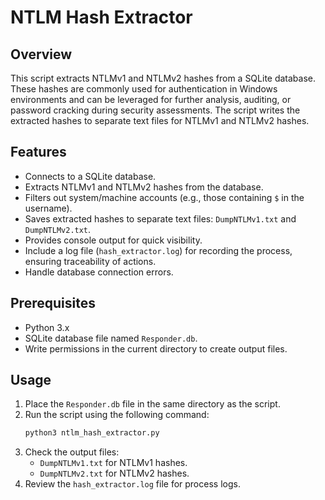 # NTLM Hash Extractor

## Overview
This script extracts NTLMv1 and NTLMv2 hashes from a SQLite database. These hashes are commonly used for authentication in Windows environments and can be leveraged for further analysis, auditing, or password cracking during security assessments. The script writes the extracted hashes to separate text files for NTLMv1 and NTLMv2 hashes.

## Features
- Connects to a SQLite database.
- Extracts NTLMv1 and NTLMv2 hashes from the database.
- Filters out system/machine accounts (e.g., those containing `$` in the username).
- Saves extracted hashes to separate text files: `DumpNTLMv1.txt` and `DumpNTLMv2.txt`.
- Provides console output for quick visibility.
- Include a log file (`hash_extractor.log`) for recording the process, ensuring traceability of actions.
- Handle database connection errors.

## Prerequisites
- Python 3.x
- SQLite database file named `Responder.db`.
- Write permissions in the current directory to create output files.

## Usage
1. Place the `Responder.db` file in the same directory as the script.
2. Run the script using the following command:
   ```bash
   python3 ntlm_hash_extractor.py
   ```
3. Check the output files:
   - `DumpNTLMv1.txt` for NTLMv1 hashes.
   - `DumpNTLMv2.txt` for NTLMv2 hashes.
4. Review the `hash_extractor.log` file for process logs.

